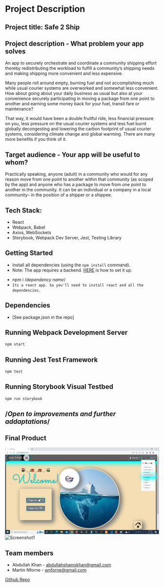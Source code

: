 # Project Description

## Project title: Safe 2 Ship

## Project description - What problem your app solves

An app to securely orchestrate and coordinate a community shipping effort thereby redistributing the workload to fulfill a community’s shipping needs and making shipping more convenient and less expensive. 

Many people roll around empty, burning fuel and not accomplishing much while usual courier systems are overworked and somewhat less convenient. How about going about your daily business as usual but also at your convenience securely participating in moving a package from one point to another and earning some money back for your fuel, transit fare or maintenance? 

That way, it would have been a double fruitful ride, less financial pressure on you, less pressure on the usual courier systems and less fuel burnt globally decongesting and lowering the carbon footprint of usual courier systems, considering climate change and global warming. There are many more benefits if you think of it.

## Target audience - Your app will be useful to whom?

Practically speaking, anyone (adult) in a community who would for any reason move from one point to another within that community (as scoped by the app) and anyone who has a package to move from one point to another in the community.
It can be an individual or a company in a local community–  in the position of a shipper or a shippee. 

## Tech Stack: 
* React
* Webpack, Babel
* Axios, WebSockets
* Storybook, Webpack Dev Server, Jest, Testing Library

## Getting Started

- Install all dependencies (using the `npm install` command).
- Note: The app requires a backend. [HERE](https://github.com/nforne/safe2ship) is how to set it up.

* npm i /*dependency name*/
* `Its a react app. So you'll need to install react and all the dependencies.`

## Dependencies

* [See package.json in the repo]

## Running Webpack Development Server

```sh
npm start
```

## Running Jest Test Framework

```sh
npm test
```

## Running Storybook Visual Testbed

```sh
npm run storybook
```
## /*Open to improvements and further addaptations*/

## Final Product

![Screenshot1](/docs/safe2ship_1.png)
![Screenshot1](/docs/safe2ship_2.png)

## Team members

-	Abdullah Khan - abdullahshamskhan@gmail.com
-	Martin Nforne - wnforne@gmail.com

[Github Repo](https://github.com/nforne/safe2ship)